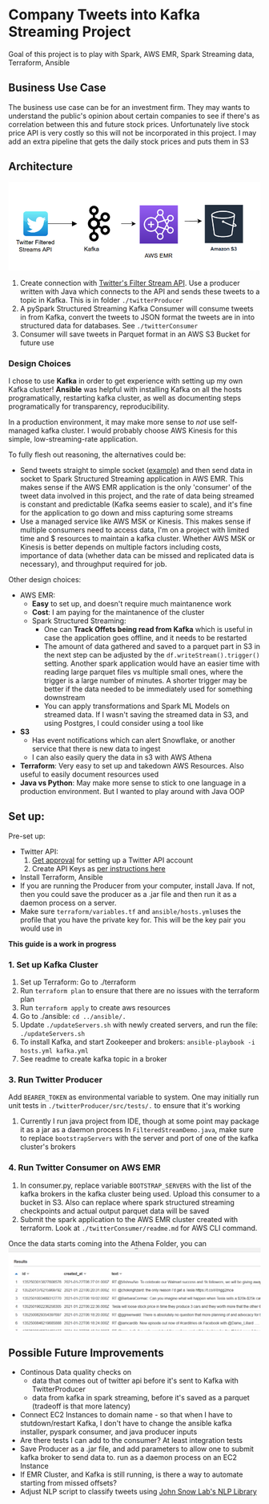 # Company Tweets into Kafka Streaming Project
Goal of this project is to play with Spark, AWS EMR, Spark Streaming data, Terraform, Ansible

## Business Use Case

The business use case can be for an investment firm. They may wants to understand the public's opinion about certain companies to see if there's as correlation between this and future stock prices. Unfortunately live stock price API is very costly so this will not be incorporated in this project. I may add an extra pipeline that gets the daily stock prices and puts them in S3

## Architecture
![Pipeline of Data](_img/architecture.png)

1. Create connection with [Twitter's Filter Stream API](https://developer.twitter.com/en/docs/twitter-api/tweets/filtered-stream/introduction). Use a producer written with Java which connects to the API and sends these tweets to a topic in Kafka. This is in folder `./twitterProducer`
3. A pySpark Structured Streaming Kafka Consumer will consume tweets in from Kafka, convert the tweets to JSON format the tweets are in into structured data for databases. See `./twitterConsumer`
4. Consumer will save tweets in Parquet format in an AWS S3 Bucket for future use
    

### Design Choices
I chose to use **Kafka** in order to get experience with setting up my own Kafka cluster! **Ansible** was helpful with installing Kafka on all the hosts programatically, restarting kafka cluster, as well as documenting steps programatically for transparency, reproducibility.

In a production environment, it may make more sense to *not* use self-managed kafka cluster. I would probably choose AWS Kinesis for this simple, low-streaming-rate application. 

To fully flesh out reasoning, the alternatives could be:
* Send tweets straight to simple socket ([example](https://towardsdatascience.com/sentiment-analysis-on-streaming-twitter-data-using-spark-structured-streaming-python-fc873684bfe3)) and then send data in socket to Spark Structured Streaming application in AWS EMR. This makes sense if the AWS EMR application is the only 'consumer' of the tweet data involved in this project, and the rate of data being streamed is constant and predictable (Kafka seems easier to scale), and it's fine for the application to go down and miss capturing some streams 
* Use a managed service like AWS MSK or Kinesis. This makes sense if multiple consumers need to access data, I'm on a project with limited time and $ resources to maintain a kafka cluster. Whether AWS MSK or Kinesis is better depends on multiple factors including costs, importance of data (whether data can be missed and replicated data is necessary), and throughput required for job. 

Other design choices:
* AWS EMR:
    * **Easy** to set up, and doesn't require much maintanence work
    * **Cost**: I am paying for the maintanence of the cluster
    * Spark Structured Streaming:
        * One can **Track Offets being read from Kafka** which is useful in case the application goes offline, and it needs to be restarted 
        * The amount of data gathered and saved to a parquet part in S3 in the next step can be adjusted by the `df.writeStream().trigger()` setting. Another spark application would have an easier time with reading large parquet files vs multiple small ones, where the trigger is a large number of minutes. A shorter trigger may be better if the data needed to be immediately used for something downstream
        * You can apply transformations and Spark ML Models on streamed data. If I wasn't saving the streamed data in S3, and using Postgres, I could consider using a tool like 
* **S3**
    * Has event notifications which can alert Snowflake, or another service that there is new data to ingest
    * I can also easily query the data in s3 with AWS Athena
* **Terraform**: Very easy to set up and takedown AWS Resources. Also useful to easily document resources used
* **Java vs Python**: May make more sense to stick to one language in a production environment. But I wanted to play around with Java OOP


## Set up:
Pre-set up:
* Twitter API:
    1. [Get approval](https://developer.twitter.com/en/apply-for-access) for setting up a Twitter API account
    2. Create API Keys as [per instructions here](https://developer.twitter.com/en/docs/twitter-api/tweets/filtered-stream/quick-start)
* Install Terraform, Ansible
* If you are running the Producer from your computer, install Java. If not, then you could save the producer as a .jar file and then run it as a daemon process on a server.
* Make sure `terraform/variables.tf` and `ansible/hosts.yml`uses the profile that you have the private key for. This will be the key pair you would use in 

**This guide is a work in progress**

### 1. Set up Kafka Cluster 
1. Set up Terraform: Go to ./terraform
2. Run `terraform plan` to ensure that there are no issues with the terraform plan
3. Run `terraform apply` to create aws resources
4. Go to ./ansible: `cd ../ansible/.`
5. Update `./updateServers.sh` with newly created servers, and run the file: `./updateServers.sh`
6. To install Kafka, and start Zookeeper and brokers: `ansible-playbook -i hosts.yml kafka.yml`
7. See readme to create kafka topic in a broker
### 3. Run Twitter Producer
Add `BEARER_TOKEN` as environmental variable to system. One may initially run unit tests in `./twitterProducer/src/tests/.` to ensure that it's working
1. Currently I run java project from IDE, though at some point may package it as a jar as a daemon process
In `FilteredStreamDemo.java`, make sure to replace `bootstrapServers` with the server and port of one of the kafka cluster's brokers
### 4. Run Twitter Consumer on AWS EMR
1. In consumer.py, replace variable `BOOTSTRAP_SERVERS` with the list of the kafka brokers in the kafka cluster being used. Upload this consumer to a bucket in S3. Also can replace where spark structured streaming checkpoints  and actual output parquet data will be saved
2. Submit the spark application to the AWS EMR cluster created with terraform. Look at `./twitterConsumer/readme.md` for AWS CLI command. 

Once the data starts coming into the Athena Folder, you can 
![Output Dataset in Athena](_img/outputdata.png)


## Possible Future Improvements
* Continous Data quality checks on
	* data that comes out of twitter api before it's sent to Kafka with TwitterProducer
	* data from kafka in spark streaming, before it's saved as a parquet (tradeoff is that more latency)
* Connect EC2 Instances to domain name - so that when I have to stutdown/restart Kafka, I don't have to change the ansible kafka installer, pyspark consumer, and java producer inputs
* Are there tests I can add to the consumer? At least integration tests
* Save Producer as a .jar file, and add parameters to allow one to submit kafka broker to send data to. run as a daemon process on an EC2 Instance
* If EMR Cluster, and Kafka is still running, is there a way to automate starting from missed offsets? 
* Adjust NLP script to classify tweets using [John Snow Lab's NLP Library](https://nlp.johnsnowlabs.com/)